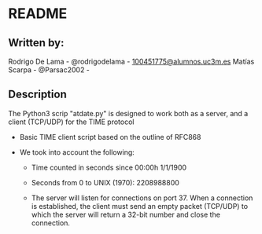 # README

## Written by:
Rodrigo De Lama - @rodrigodelama - 100451775@alumnos.uc3m.es
Matías Scarpa - @Parsac2002 - 

## Description
The Python3 scrip "atdate.py" is designed to work both as a server, and a client (TCP/UDP) for the TIME protocol
- Basic TIME client script based on the outline of RFC868

- We took into account the following:
     - Time counted in seconds since 00:00h 1/1/1900
     - Seconds from 0 to UNIX (1970): 2208988800

     - The server will listen for connections on port 37. When a connection
       is established, the client must send an empty packet (TCP/UDP) to which
       the server will return a 32-bit number and close the connection.
